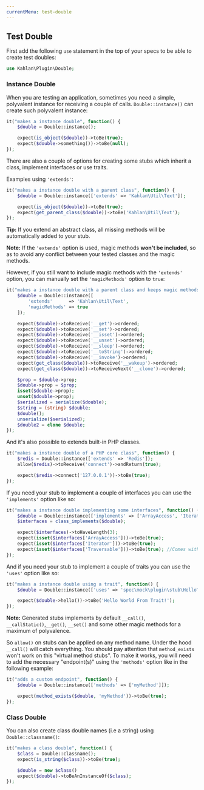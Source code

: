 ```yaml
---
currentMenu: test-double
---
```


## Test Double

First add the following `use` statement in the top of your specs to be able to create test doubles:

```php
use Kahlan\Plugin\Double;
```

<a name="instance-double"></a>
### Instance Double

When you are testing an application, sometimes you need a simple, polyvalent instance for receiving a couple of calls. `Double::instance()` can create such polyvalent instance:

```php
it("makes a instance double", function() {
    $double = Double::instance();

    expect(is_object($double))->toBe(true);
    expect($double->something())->toBe(null);
});
```

There are also a couple of options for creating some stubs which inherit a class, implement interfaces or use traits.

Examples using `'extends'`:

```php
it("makes a instance double with a parent class", function() {
    $double = Double::instance(['extends' => 'Kahlan\Util\Text']);

    expect(is_object($double))->toBe(true);
    expect(get_parent_class($double))->toBe('Kahlan\Util\Text');
});
```
**Tip:** If you extend an abstract class, all missing methods will be automatically added to your stub.

**Note:** If the `'extends'` option is used, magic methods **won't be included**, so as to avoid any conflict between your tested classes and the magic methods.

However, if you still want to include magic methods with the `'extends'` option, you can manually set the `'magicMethods'` option to `true`:

```php
it("makes a instance double with a parent class and keeps magic methods", function() {
    $double = Double::instance([
        'extends'      => 'Kahlan\Util\Text',
        'magicMethods' => true
    ]);

    expect($double)->toReceive('__get')->ordered;
    expect($double)->toReceive('__set')->ordered;
    expect($double)->toReceive('__isset')->ordered;
    expect($double)->toReceive('__unset')->ordered;
    expect($double)->toReceive('__sleep')->ordered;
    expect($double)->toReceive('__toString')->ordered;
    expect($double)->toReceive('__invoke')->ordered;
    expect(get_class($double))->toReceive('__wakeup')->ordered;
    expect(get_class($double))->toReceiveNext('__clone')->ordered;

    $prop = $double->prop;
    $double->prop = $prop;
    isset($double->prop);
    unset($double->prop);
    $serialized = serialize($double);
    $string = (string) $double;
    $double();
    unserialize($serialized);
    $double2 = clone $double;
});
```

And it's also possible to extends built-in PHP classes.

```php
it("makes a instance double of a PHP core class", function() {
    $redis = Double::instance(['extends' => 'Redis']);
    allow($redis)->toReceive('connect')->andReturn(true);

    expect($redis->connect('127.0.0.1'))->toBe(true);
});
```

If you need your stub to implement a couple of interfaces you can use the `'implements'` option like so:

```php
it("makes a instance double implementing some interfaces", function() {
    $double = Double::instance(['implements' => ['ArrayAccess', 'Iterator']]);
    $interfaces = class_implements($double);

    expect($interfaces)->toHaveLength(3);
    expect(isset($interfaces['ArrayAccess']))->toBe(true);
    expect(isset($interfaces['Iterator']))->toBe(true);
    expect(isset($interfaces['Traversable']))->toBe(true); //Comes with `'Iterator'`
});
```

And if you need your stub to implement a couple of traits you can use the `'uses'` option like so:

```php
it("makes a instance double using a trait", function() {
    $double = Double::instance(['uses' => 'spec\mock\plugin\stub\HelloTrait']);

    expect($double->hello())->toBe('Hello World From Trait!');
});
```

**Note:** Generated stubs implements by default `__call()`, `__callStatic()`,`__get()`, `__set()` and some other magic methods for a maximum of polyvalence.

So `allow()` on stubs can be applied on any method name. Under the hood `__call()` will catch everything. You should pay attention that `method_exists` won't work on this "virtual method stubs". To make it works, you will need to add the necessary "endpoint(s)" using the `'methods'` option like in the following example:

```php
it("adds a custom endpoint", function() {
    $double = Double::instance(['methods' => ['myMethod']]);

    expect(method_exists($double, 'myMethod'))->toBe(true);
});
```

### <a name="class-double"></a>Class Double

You can also create class double names (i.e a string) using `Double::classname()`:

```php
it("makes a class double", function() {
    $class = Double::classname();
    expect(is_string($class))->toBe(true);

    $double = new $class()
    expect($double)->toBeAnInstanceOf($class);
});
```
